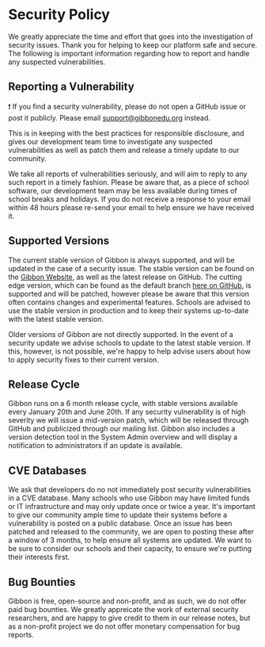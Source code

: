# Security Policy

We greatly appreciate the time and effort that goes into the investigation of security issues. Thank you for helping to keep our platform safe and secure. The following is important information regarding how to report and handle any suspected vulnerabilities. 

## Reporting a Vulnerability
:exclamation: If you find a security vulnerability, please do not open a GitHub issue or post it publicly. Please email support@gibbonedu.org instead. 

This is in keeping with the best practices for responsible disclosure, and gives our development team time to investigate any suspected vulnerabilities as well as patch them and release a timely update to our community.

We take all reports of vulnerabilities seriously, and will aim to reply to any such report in a timely fashion. Please be aware that, as a piece of school software, our development team may be less available during times of school breaks and holidays. If you do not receive a response to your email within 48 hours please re-send your email to help ensure we have received it.

## Supported Versions

The current stable version of Gibbon is always supported, and will be updated in the case of a security issue. The stable version can be found on the [Gibbon Website](https://gibbonedu.org/download/), as well as the latest release on GitHub. The cutting edge version, which can be found as the default branch [here on GitHub](https://github.com/GibbonEdu/core), is supported and will be patched, however please be aware that this version often contains changes and experimental features. Schools are advised to use the stable version in production and to keep their systems up-to-date with the latest stable version. 

Older versions of Gibbon are not directly supported. In the event of a security update we advise schools to update to the latest stable version. If this, however, is not possible, we're happy to help advise users about how to apply security fixes to their current version.

## Release Cycle
Gibbon runs on a 6 month release cycle, with stable versions available every January 20th and June 20th. If any security vulnerability is of high severity we will issue a mid-version patch, which will be released through GitHub and publicized through our mailing list. Gibbon also includes a version detection tool in the System Admin overview and will display a notification to administrators if an update is available.

## CVE Databases
We ask that developers do no not immediately post security vulnerabilities in a CVE database. Many schools who use Gibbon may have limited funds or IT infrastructure and may only update once or twice a year. It's important to give our community ample time to update their systems before a vulnerability is posted on a public database. Once an issue has been patched and released to the community, we are open to posting these after a window of 3 months, to help ensure all systems are updated. We want to be sure to consider our schools and their capacity, to ensure we're putting their interests first.

## Bug Bounties
Gibbon is free, open-source and non-profit, and as such, we do not offer paid bug bounties. We greatly appreicate the work of external security researchers, and are happy to give credit to them in our release notes, but as a non-profit project we do not offer monetary compensation for bug reports.
